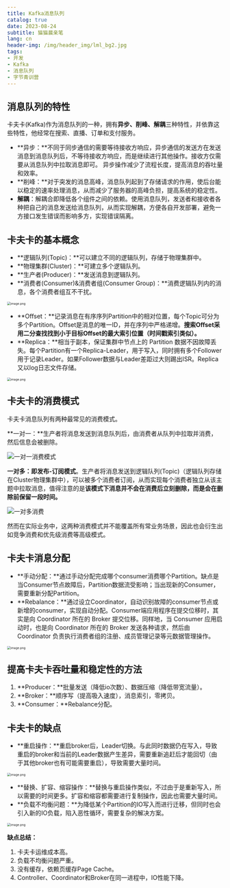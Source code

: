 ```yaml
---
title: Kafka消息队列
catalog: true
date: 2023-08-24
subtitle: 猫猫晨亲笔
lang: cn
header-img: /img/header_img/lml_bg2.jpg
tags:
- 开发
- Kafka
- 消息队列
- 字节青训营
---
```

## 消息队列的特性

卡夫卡(Kafka)作为消息队列的一种，拥有**异步、削峰、解耦**三种特性，并依靠这些特性，他经常在搜索、直播、订单和支付服务。

- **异步：**不同于同步通信的需要等待接收方响应，异步通信的发送方在发送消息到消息队列后，不等待接收方响应，而是继续进行其他操作。接收方仅需要从消息队列中拉取消息即可。 异步操作减少了流程长度，提高消息的吞吐量和效率。
- **削峰：**对于突发的消息高峰，消息队列起到了存储请求的作用，使后台能以稳定的速率处理消息，从而减少了服务器的高峰负担，提高系统的稳定性。
- **解耦**：解耦合即降低各个组件之间的依赖。使用消息队列，发送者和接收者各种把自己的消息发送给消息队列，从而实现解耦，方便各自开发部署，避免一方接口发生错误而影响多方，实现错误隔离。



## 卡夫卡的基本概念 

- **逻辑队列(Topic)：**可以建立不同的逻辑队列，存储于物理集群中。
- **物理集群(Cluster)：**可建立多个逻辑队列。
- **生产者(Producer)：**发送消息到逻辑队列。
- **消费者(Consumer)&消费者组(Consumer Group)：**消费逻辑队列内的消息，各个消费者组互不干扰。

<img src="https://p3-juejin.byteimg.com/tos-cn-i-k3u1fbpfcp/ba653fc52ebb4d3a9b51fea8996dc3b3~tplv-k3u1fbpfcp-zoom-in-crop-mark:1512:0:0:0.awebp#?w=1486&h=670&e=png&b=fcf9f8" alt="image.png" style="zoom:50%;" />

- **Offset：**记录消息在有序序列Partition中的相对位置，每个Topic可分为多个Partition。Offset是消息的唯一ID，并在序列中严格递增。**搜索Offset采用二分查找找到小于目标Offset的最大索引位置（时间戳索引类似）。**
- **Replica：**相当于副本，保证集群中节点上的 Partition 数据不因故障丢失。每个Partition有一个Replica-Leader，用于写入，同时拥有多个Follower用于记录Leader。如果Follower数据与Leader差距过大则踢出ISR。Replica又以log日志文件存储。

<img src="https://p9-juejin.byteimg.com/tos-cn-i-k3u1fbpfcp/4fbce75076d14ab9a3f46f70e1377d5d~tplv-k3u1fbpfcp-zoom-in-crop-mark:1512:0:0:0.awebp#?w=1328&h=680&e=png&b=0266e8" alt="image.png" style="zoom:50%;" />



## 卡夫卡的消费模式

卡夫卡消息队列有两种最常见的消费模式。

**一对一：**生产者将消息发送到消息队列后，由消费者从队列中拉取并消费，然后信息会被删除。

<img src="https://img-blog.csdnimg.cn/img_convert/7a5ee00e3e20109b374c285cae89edc6.png" alt="一对一消费模式"  />

**一对多：**即**发布-订阅模式**。生产者将消息发送到逻辑队列(Topic)（逻辑队列存储在Cluster物理集群中），可以被多个消费者订阅，从而实现每个消费者独立从该主题中拉取消息，值得注意的是**该模式下消息并不会在消费后立刻删除，而是会在删除前保留一段时间。**

<img src="https://img-blog.csdnimg.cn/img_convert/43a28b37163e0a02ea78149eb3f8eef8.png" alt="一对多消费"  />

然而在实际业务中，这两种消费模式并不能覆盖所有常业务场景，因此也会衍生出如竞争消费和优先级消费等高级模式。



## 卡夫卡消息分配

- **手动分配：**通过手动分配完成哪个consumer消费哪个Partition。缺点是当Consumer节点故障后，Partition数据流受影响；当出现新的Consumer，需要重新分配Partition。
- **Rebalance：**通过设立Coordinator，自动识别故障的consumer节点或新增的consumer，实现自动分配。Consumer端应用程序在提交位移时，其实是向 Coordinator 所在的 Broker 提交位移。同样地，当 Consumer 应用启动时，也是向 Coordinator 所在的 Broker 发送各种请求，然后由 Coordinator 负责执行消费者组的注册、成员管理记录等元数据管理操作。

<img src="https://p9-juejin.byteimg.com/tos-cn-i-k3u1fbpfcp/a97db47cfff740b3a054a0187d67ed40~tplv-k3u1fbpfcp-zoom-in-crop-mark:1512:0:0:0.awebp#?w=1447&h=660&e=png&b=0365e5" alt="image.png" style="zoom:50%;" />



## 提高卡夫卡吞吐量和稳定性的方法

1. **Producer：**批量发送（降低io次数）、数据压缩（降低带宽流量）。
2. **Broker：**顺序写（提高吸入速度），消息索引，零拷贝。
3. **Consumer：**Rebalance分配。



## 卡夫卡的缺点

- **重启操作：**重启broker后，Leader切换。与此同时数据仍在写入，导致重启的broker和当前的Leader数据产生差异，需要重新追赶后才能回切（由于其他broker也有可能需要重启），导致需要大量时间。

<img src="https://p9-juejin.byteimg.com/tos-cn-i-k3u1fbpfcp/950deb01ee9743c083a8821c567c1c9e~tplv-k3u1fbpfcp-zoom-in-crop-mark:1512:0:0:0.awebp#?w=1240&h=866&e=png&b=0365e5" alt="image.png" style="zoom: 50%;" />

- **替换、扩容、缩容操作：**替换与重启操作类似，不过由于是重新写入，所以需要的时间更多。扩容和缩容都需要进行复制操作，因此也需要大量时间。
- **负载不均衡问题：**为降低某个Partition的IO写入而进行迁移，但同时也会引入新的IO负载，陷入恶性循环，需要复杂的解决方案。

<img src="https://p1-juejin.byteimg.com/tos-cn-i-k3u1fbpfcp/ad03dea971654ee9b8cc310c813aff60~tplv-k3u1fbpfcp-zoom-in-crop-mark:1512:0:0:0.awebp#?w=1281&h=557&e=png&b=0265e6" alt="image.png" style="zoom:50%;" />

**缺点总结：**

1. 卡夫卡运维成本高。
2. 负载不均衡问题严重。
3. 没有缓存，依赖页缓存Page Cache。
4. Controller、Coordinator和Broker在同一进程中，IO性能下降。
